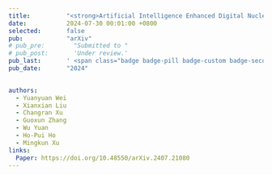 ```yaml
---
title:          "<strong>Artificial Intelligence Enhanced Digital Nucleic Acid Amplification Testing for Precision Medicine and Molecular Diagnostics</strong>"
date:           2024-07-30 00:01:00 +0800
selected:       false
pub:            "arXiv"
# pub_pre:        "Submitted to "
# pub_post:       'Under review.'
pub_last:       ' <span class="badge badge-pill badge-custom badge-secondary">Preprint</span>'
pub_date:       "2024"

  
authors:
  - Yuanyuan Wei
  - Xianxian Liu
  - Changran Xu
  - Guoxun Zhang
  - Wu Yuan
  - Ho-Pui Ho
  - Mingkun Xu
links:
  Paper: https://doi.org/10.48550/arXiv.2407.21080
---
```


